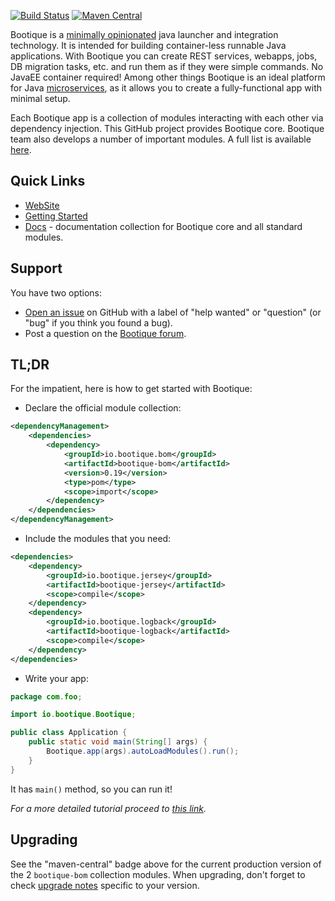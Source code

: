 [![Build Status](https://travis-ci.org/bootique/bootique.svg)](https://travis-ci.org/bootique/bootique)
[![Maven Central](https://maven-badges.herokuapp.com/maven-central/io.bootique/bootique/badge.svg)](https://maven-badges.herokuapp.com/maven-central/io.bootique/bootique/)

Bootique is a [minimally opinionated](https://medium.com/@andrus_a/bootique-a-minimally-opinionated-platform-for-modern-java-apps-644194c23872#.odwmsbnbh) 
java launcher and integration technology. It is intended for building container-less runnable Java applications. 
With Bootique you can create REST services, webapps, jobs, DB migration tasks, etc. and run them as if they were 
simple commands. No JavaEE container required! Among other things Bootique is an ideal platform for 
Java [microservices](http://martinfowler.com/articles/microservices.html), as it allows you to create a fully-functional
app with minimal setup.

Each Bootique app is a collection of modules interacting with each other via dependency injection. This GitHub project 
provides Bootique core. Bootique team also develops a number of important modules. A full list is available 
[here](http://bootique.io/docs/).

## Quick Links

* [WebSite](http://bootique.io)
* [Getting Started](http://bootique.io/docs/0/getting-started/)
* [Docs](http://bootique.io/docs/) - documentation collection for Bootique core and all standard 
  modules.

## Support

You have two options:
* [Open an issue](https://github.com/bootique/bootique/issues) on GitHub with a label of "help wanted" or "question" 
  (or "bug" if you think you found a bug).
* Post a question on the [Bootique forum](https://groups.google.com/forum/#!forum/bootique-user).

## TL;DR

For the impatient, here is how to get started with Bootique:

* Declare the official module collection:
```xml
<dependencyManagement>
	<dependencies>
		<dependency>
            <groupId>io.bootique.bom</groupId>
            <artifactId>bootique-bom</artifactId>
            <version>0.19</version>
            <type>pom</type>
            <scope>import</scope>
        </dependency> 
	</dependencies>
</dependencyManagement>
```
* Include the modules that you need:
```xml
<dependencies>
	<dependency>
		<groupId>io.bootique.jersey</groupId>
		<artifactId>bootique-jersey</artifactId>
		<scope>compile</scope>
	</dependency>
	<dependency>
		<groupId>io.bootique.logback</groupId>
		<artifactId>bootique-logback</artifactId>
		<scope>compile</scope>
	</dependency>
</dependencies>
```
* Write your app:
```java
package com.foo;

import io.bootique.Bootique;

public class Application {
	public static void main(String[] args) {
		Bootique.app(args).autoLoadModules().run();
	}
}
```
It has ```main()``` method, so you can run it! 

*For a more detailed tutorial proceed to [this link](http://bootique.io/docs/0/getting-started/).*

## Upgrading

See the "maven-central" badge above for the current production version of the 2 ```bootique-bom``` collection modules. 
When upgrading, don't forget to check [upgrade notes](https://github.com/bootique/bootique/blob/master/UPGRADE.md) 
specific to your version.
